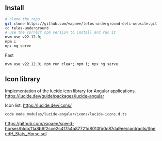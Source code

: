## Install

```bash
# clone the repo
git clone https://github.com/vapaee/telos-underground-defi-website.git telos-underground
cd telos-underground
# use the correct npm version to install and run it
nvm use v22.12.0;
npm i
npx ng serve
```

Fast
```bash
nvm use v22.12.0; npm run clear; npm i; npx ng serve
```

## Icon library

Implementation of the lucide icon library for Angular applications.
https://lucide.dev/guide/packages/lucide-angular

Icon list.
https://lucide.dev/icons/

```bash
code node_modules/lucide-angular/icons/lucide-icons.d.ts
```

https://github.com/vapaee/speed-horses/blob/11a8b9f2cce2c4f754a87721d8013fb0c87da9ee/contracts/SpeedH_Stats_Horse.sol
